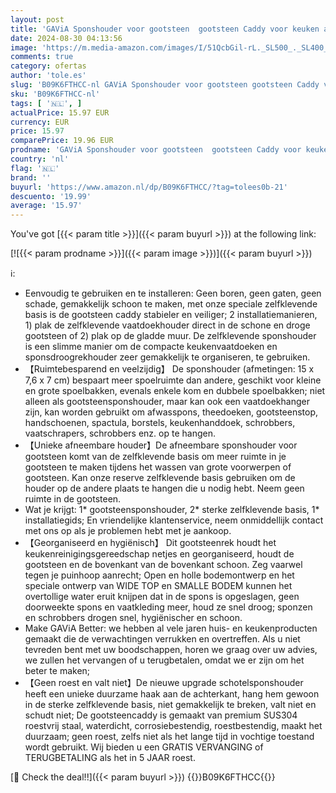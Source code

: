 ```yaml
---
layout: post
title: 'GAViA Sponshouder voor gootsteen  gootsteen Caddy voor keuken accessoires zelfklevende schotel spons borstel houder vaatdoek hanger SUS304 roestvrije keuken gootsteen organizer  geen boren'
date: 2024-08-30 04:13:56
image: 'https://m.media-amazon.com/images/I/51QcbGil-rL._SL500_._SL400_.jpg'
comments: true
category: ofertas
author: 'tole.es'
slug: 'B09K6FTHCC-nl GAViA Sponshouder voor gootsteen gootsteen Caddy voor...'
sku: 'B09K6FTHCC-nl'
tags: [ '🇳🇱', ]
actualPrice: 15.97 EUR
currency: EUR
price: 15.97
comparePrice: 19.96 EUR
prodname: 'GAViA Sponshouder voor gootsteen  gootsteen Caddy voor keuken accessoires zelfklevende schotel spons borstel houder vaatdoek hanger SUS304 roestvrije keuken gootsteen organizer  geen boren'
country: 'nl'
flag: '🇳🇱'
brand: ''
buyurl: 'https://www.amazon.nl/dp/B09K6FTHCC/?tag=tolees0b-21'
descuento: '19.99'
average: '15.97'
---
```


You've got [{{< param title >}}]({{< param buyurl >}}) at the following link:

[![{{< param prodname >}}]({{< param image >}})]({{< param buyurl >}})

ℹ️:

- Eenvoudig te gebruiken en te installeren: Geen boren, geen gaten, geen schade, gemakkelijk schoon te maken, met onze speciale zelfklevende basis is de gootsteen caddy stabieler en veiliger; 2 installatiemanieren, 1) plak de zelfklevende vaatdoekhouder direct in de schone en droge gootsteen of 2) plak op de gladde muur. De zelfklevende sponshouder is een slimme manier om de compacte keukenvaatdoeken en sponsdroogrekhouder zeer gemakkelijk te organiseren, te gebruiken.
- 【Ruimtebesparend en veelzijdig】 De sponshouder (afmetingen: 15 x 7,6 x 7 cm) bespaart meer spoelruimte dan andere, geschikt voor kleine en grote spoelbakken, evenals enkele kom en dubbele spoelbakken; niet alleen als gootsteensponshouder, maar kan ook een vaatdoekhanger zijn, kan worden gebruikt om afwasspons, theedoeken, gootsteenstop, handschoenen, spactula, borstels, keukenhanddoek, schrobbers, vaatschrapers, schrobbers enz. op te hangen.
- 【Unieke afneembare houder】De afneembare sponshouder voor gootsteen komt van de zelfklevende basis om meer ruimte in je gootsteen te maken tijdens het wassen van grote voorwerpen of gootsteen. Kan onze reserve zelfklevende basis gebruiken om de houder op de andere plaats te hangen die u nodig hebt. Neem geen ruimte in de gootsteen.
- Wat je krijgt: 1* gootsteensponshouder, 2* sterke zelfklevende basis, 1* installatiegids; En vriendelijke klantenservice, neem onmiddellijk contact met ons op als je problemen hebt met je aankoop.
- 【Georganiseerd en hygiënisch】 Dit gootsteenrek houdt het keukenreinigingsgereedschap netjes en georganiseerd, houdt de gootsteen en de bovenkant van de bovenkant schoon. Zeg vaarwel tegen je puinhoop aanrecht; Open en holle bodemontwerp en het speciale ontwerp van WIDE TOP en SMALLE BODEM kunnen het overtollige water eruit knijpen dat in de spons is opgeslagen, geen doorweekte spons en vaatkleding meer, houd ze snel droog; sponzen en schrobbers drogen snel, hygiënischer en schoon.
- Make GAViA Better: we hebben al vele jaren huis- en keukenproducten gemaakt die de verwachtingen verrukken en overtreffen. Als u niet tevreden bent met uw boodschappen, horen we graag over uw advies, we zullen het vervangen of u terugbetalen, omdat we er zijn om het beter te maken;
- 【Geen roest en valt niet】De nieuwe upgrade schotelsponshouder heeft een unieke duurzame haak aan de achterkant, hang hem gewoon in de sterke zelfklevende basis, niet gemakkelijk te breken, valt niet en schudt niet; De gootsteencaddy is gemaakt van premium SUS304 roestvrij staal, waterdicht, corrosiebestendig, roestbestendig, maakt het duurzaam; geen roest, zelfs niet als het lange tijd in vochtige toestand wordt gebruikt. Wij bieden u een GRATIS VERVANGING of TERUGBETALING als het in 5 JAAR roest.

[🛒 Check the deal!!]({{< param buyurl >}})
{{<world>}}B09K6FTHCC{{</world>}}
